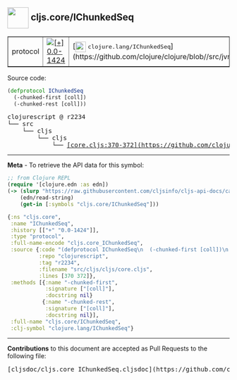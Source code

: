 ## <img width="48px" valign="middle" src="http://i.imgur.com/Hi20huC.png"> cljs.core/IChunkedSeq

 <table border="1">
<tr>

<td>protocol</td>
<td><a href="https://github.com/cljsinfo/cljs-api-docs/tree/0.0-1424"><img valign="middle" alt="[+] 0.0-1424" src="https://img.shields.io/badge/+-0.0--1424-lightgrey.svg"></a> </td>
<td>
[<img height="24px" valign="middle" src="http://i.imgur.com/1GjPKvB.png"> <samp>clojure.lang/IChunkedSeq</samp>](https://github.com/clojure/clojure/blob//src/jvm/clojure/lang/IChunkedSeq.java)
</td>
</tr>
</table>






Source code:

```clj
(defprotocol IChunkedSeq
  (-chunked-first [coll])
  (-chunked-rest [coll]))
```

 <pre>
clojurescript @ r2234
└── src
    └── cljs
        └── cljs
            └── <ins>[core.cljs:370-372](https://github.com/clojure/clojurescript/blob/r2234/src/cljs/cljs/core.cljs#L370-L372)</ins>
</pre>


---

__Meta__ - To retrieve the API data for this symbol:

```clj
;; from Clojure REPL
(require '[clojure.edn :as edn])
(-> (slurp "https://raw.githubusercontent.com/cljsinfo/cljs-api-docs/catalog/cljs-api.edn")
    (edn/read-string)
    (get-in [:symbols "cljs.core/IChunkedSeq"]))
```

```clj
{:ns "cljs.core",
 :name "IChunkedSeq",
 :history [["+" "0.0-1424"]],
 :type "protocol",
 :full-name-encode "cljs.core_IChunkedSeq",
 :source {:code "(defprotocol IChunkedSeq\n  (-chunked-first [coll])\n  (-chunked-rest [coll]))",
          :repo "clojurescript",
          :tag "r2234",
          :filename "src/cljs/cljs/core.cljs",
          :lines [370 372]},
 :methods [{:name "-chunked-first",
            :signature ["[coll]"],
            :docstring nil}
           {:name "-chunked-rest",
            :signature ["[coll]"],
            :docstring nil}],
 :full-name "cljs.core/IChunkedSeq",
 :clj-symbol "clojure.lang/IChunkedSeq"}

```

---

__Contributions__ to this document are accepted as Pull Requests to the following file:

 <pre>
[cljsdoc/cljs.core_IChunkedSeq.cljsdoc](https://github.com/cljsinfo/cljs-api-docs/blob/master/cljsdoc/cljs.core_IChunkedSeq.cljsdoc)
</pre>

